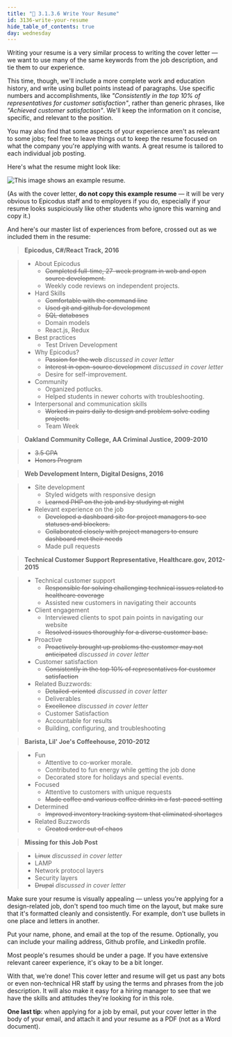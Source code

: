 ```yaml
---
title: "📓 3.1.3.6 Write Your Resume"
id: 3136-write-your-resume
hide_table_of_contents: true
day: wednesday
---
```


Writing your resume is a very similar process to writing the cover letter — we want to use many of the same keywords from the job description, and tie them to our experience.

This time, though, we'll include a more complete work and education history, and write using bullet points instead of paragraphs. Use specific numbers and accomplishments, like _"Consistently in the top 10% of representatives for customer satisfaction"_, rather than generic phrases, like _"Achieved customer satisfaction"_. We'll keep the information on it concise, specific, and relevant to the position.

You may also find that some aspects of your experience aren't as relevant to some jobs; feel free to leave things out to keep the resume focused on what the company you're applying with wants. A great resume is tailored to each individual job posting.

Here's what the resume might look like:

![This image shows an example resume.](https://learnhowtoprogram.s3.us-west-2.amazonaws.com/Soft+Skills+&+Career+Prep/example-resume.png)

(As with the cover letter, **do not copy this example resume** — it will be very obvious to Epicodus staff and to employers if you do, especially if your resume looks suspiciously like other students who ignore this warning and copy it.)

And here's our master list of experiences from before, crossed out as we included them in the resume:

>   **Epicodus, C#/React Track, 2016**

>   - About Epicodus 
>       - <s>Completed full-time, 27-week program in web and open source development.</s>
>       - Weekly code reviews on independent projects.  
>   - Hard Skills
>       - <s>Comfortable with the command line</s>
>       - <s>Used git and github for development</s>
>       - <s>SQL databases</s>
>       - Domain models
>       - React.js, Redux
>   - Best practices
>       - Test Driven Development
>   - Why Epicodus?
>       - <s>Passion for the web</s> _discussed in cover letter_
>       - <s>Interest in open-source development</s> _discussed in cover letter_
>       - Desire for self-improvement.
>   - Community
>       - Organized potlucks.
>       - Helped students in newer cohorts with troubleshooting.
>   - Interpersonal and communication skills
>       - <s>Worked in pairs daily to design and problem solve coding projects.</s>
>       - Team Week

>   **Oakland Community College, AA Criminal Justice, 2009-2010**

>    - <s>3.5 GPA</s>
>    - <s>Honors Program</s>

>    **Web Development Intern, Digital Designs, 2016**

>   - Site development
>       - Styled widgets with responsive design
>       - <s>Learned PHP on the job and by studying at night</s>
>   - Relevant experience on the job
>       - <s>Developed a dashboard site for project managers to see statuses and blockers.</s>
>       - <s>Collaborated closely with project managers to ensure dashboard met their needs</s>
>       - Made pull requests

>  **Technical Customer Support Representative, Healthcare.gov, 2012-2015**

>   - Technical customer support
>       - <s>Responsible for solving challenging technical issues related to healthcare coverage</s>
>       - Assisted new customers in navigating their accounts
>   - Client engagement
>       - Interviewed clients to spot pain points in navigating our website
>       - <s>Resolved issues thoroughly for a diverse customer base.</s>
>   - Proactive
>       -  <s>Proactively brought up problems the customer may not anticipated</s> _discussed in cover letter_
>   - Customer satisfaction
>       - <s>Consistently in the top 10% of representatives for customer satisfaction</s>
>   - Related Buzzwords:
>       - <s>Detailed-oriented</s> _discussed in cover letter_
>       - Deliverables
>       - <s>Excellence</s> _discussed in cover letter_
>       - Customer Satisfaction
>       - Accountable for results
>       - Building, configuring, and troubleshooting

>  **Barista, Lil' Joe's Coffeehouse, 2010-2012**

>   - Fun
>       - Attentive to co-worker morale.
>       - Contributed to fun energy while getting the job done
>       - Decorated store for holidays and special events.
>   - Focused
>       - Attentive to customers with unique requests
>       - <s>Made coffee and various coffee drinks in a fast-paced setting</s>
>   - Determined
>       - <s>Improved inventory tracking system that eliminated shortages</s>
>   - Related Buzzwords
>       - <s>Created order out of chaos</s>

> **Missing for this Job Post**

>   - <s>Linux</s> _discussed in cover letter_
>   - LAMP
>   - Network protocol layers
>   - Security layers
>   - <s>Drupal</s> _discussed in cover letter_

Make sure your resume is visually appealing — unless you're applying for a design-related job, don't spend too much time on the layout, but make sure that it's formatted cleanly and consistently. For example, don't use bullets in one place and letters in another.

Put your name, phone, and email at the top of the resume. Optionally, you can include your mailing address, Github profile, and LinkedIn profile.

Most people's resumes should be under a page. If you have extensive relevant career experience, it's okay to be a bit longer.

With that, we're done! This cover letter and resume will get us past any bots or even non-technical HR staff by using the terms and phrases from the job description. It will also make it easy for a hiring manager to see that we have the skills and attitudes they're looking for in this role.

**One last tip**: when applying for a job by email, put your cover letter in the body of your email, and attach it and your resume as a PDF (not as a Word document).
